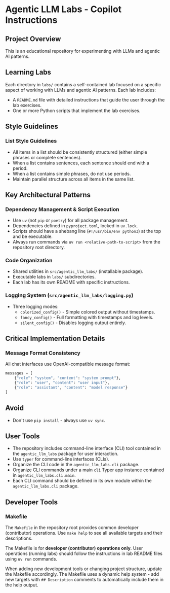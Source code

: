 # Agentic LLM Labs - Copilot Instructions

## Project Overview

This is an educational repository for experimenting with LLMs and agentic AI patterns.

## Learning Labs

Each directory in `labs/` contains a self-contained lab focused on a specific aspect of working with LLMs and agentic AI patterns. Each lab includes:

- A `README.md` file with detailed instructions that guide the user through the lab exercises.
- One or more Python scripts that implement the lab exercises.

## Style Guidelines

### List Style Guidelines

- All items in a list should be consistently structured (either simple phrases or complete sentences).
- When a list contains sentences, each sentence should end with a period.
- When a list contains simple phrases, do not use periods.
- Maintain parallel structure across all items in the same list.

## Key Architectural Patterns

### Dependency Management & Script Execution

- Use `uv` (not `pip` or `poetry`) for all package management.
- Dependencies defined in `pyproject.toml`, locked in `uv.lock`.
- Scripts should have a shebang line (`#!/usr/bin/env python3`) at the top and be executable.
- Always run commands via `uv run <relative-path-to-script>` from the repository root directory.

### Code Organization

- Shared utilities in `src/agentic_llm_labs/` (installable package).
- Executable labs in `labs/` subdirectories.
- Each lab has its own README with specific instructions.

### Logging System (`src/agentic_llm_labs/logging.py`)

- Three logging modes:
  - `colorized_config()` - Simple colored output without timestamps.
  - `fancy_config()` - Full formatting with timestamps and log levels.
  - `silent_config()` - Disables logging output entirely.

## Critical Implementation Details

### Message Format Consistency

All chat interfaces use OpenAI-compatible message format:

```python
messages = [
    {"role": "system", "content": "system prompt"},
    {"role": "user", "content": "user input"},
    {"role": "assistant", "content": "model response"}
]
```

## Avoid

- Don't use `pip install` - always use `uv sync`.

## User Tools

- The repository includes command-line interface (CLI) tool contained in the `agentic_llm_labs` package for user interaction.
- Use `typer` for command-line interfaces (CLIs).
- Organize the CLI code in the `agentic_llm_labs.cli` package.
- Organize CLI commands under a main `cli` Typer app instance contained in `agentic_llm_labs.cli.main`.
- Each CLI command should be defined in its own module within the `agentic_llm_labs.cli` package.

## Developer Tools

### Makefile

The `Makefile` in the repository root provides common developer (contributor) operations. Use `make help` to see all available targets and their descriptions.

The Makefile is for **developer (contributor) operations only**. User operations (running labs) should follow the instructions in lab README files using `uv run` commands.

When adding new development tools or changing project structure, update the Makefile accordingly. The Makefile uses a dynamic help system - add new targets with `## Description` comments to automatically include them in the help output.
